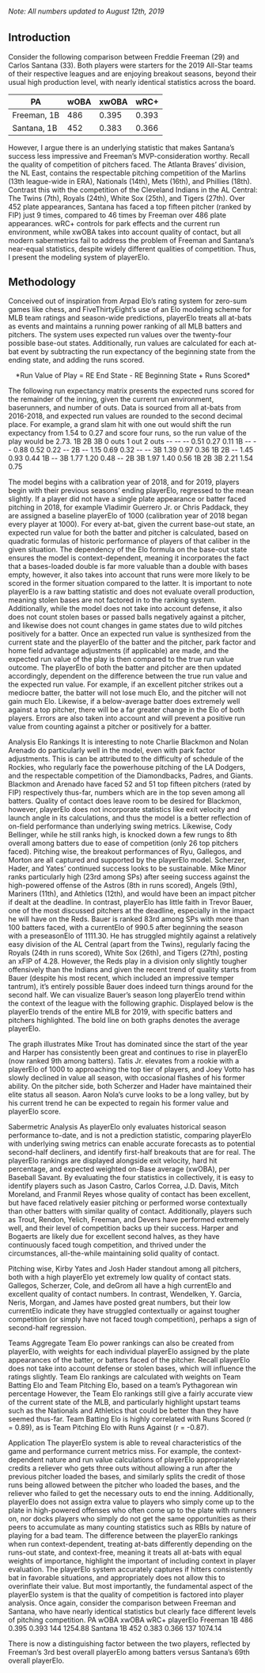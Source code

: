 ###### *Note: All numbers updated to August 12th, 2019*

## Introduction
Consider the following comparison between Freddie Freeman (29) and Carlos Santana (33). Both players were starters for the 2019 All-Star teams of their respective leagues and are enjoying breakout seasons, beyond their usual high production level, with nearly identical statistics across the board.  

| PA | wOBA | xwOBA | wRC+ |
| -- | ---- | ----- | ---- |
| Freeman, 1B | 486 | 0.395 | 0.393 | 144 |
| Santana, 1B | 452 | 0.383 | 0.366 | 137 |

However, I argue there is an underlying statistic that makes Santana’s success less impressive and Freeman’s MVP-consideration worthy. Recall the quality of competition of pitchers faced. The Atlanta Braves’ division, the NL East, contains the respectable pitching competition of the Marlins (13th league-wide in ERA), Nationals (14th), Mets (16th), and Phillies (18th). Contrast this with the competition of the Cleveland Indians in the AL Central: The Twins (7th), Royals (24th), White Sox (25th), and Tigers (27th). Over 452 plate appearances, Santana has faced a top fifteen pitcher (ranked by FIP) just 9 times, compared to 46 times by Freeman over 486 plate appearances. wRC+ controls for park effects and the current run environment, while xwOBA takes into account quality of contact, but all modern sabermetrics fail to address the problem of Freeman and Santana’s near-equal statistics, despite widely different qualities of competition. Thus, I present the modeling system of playerElo.


## Methodology
Conceived out of inspiration from Arpad Elo’s rating system for zero-sum games like chess, and FiveThirtyEight’s use of an Elo modeling scheme for MLB team ratings and season-wide predictions, playerElo treats all at-bats as events and maintains a running power ranking of all MLB batters and pitchers. The system uses expected run values over the twenty-four possible base-out states. Additionally, run values are calculated for each at-bat event by subtracting the run expectancy of the beginning state from the ending state, and adding the runs scored.
<p align="center">
*Run Value of Play = RE End State - RE Beginning State + Runs Scored*
</p>
The following run expectancy matrix presents the expected runs scored for the remainder of the inning, given the current run environment, baserunners, and number of outs. Data is sourced from all at-bats from 2016-2018, and expected run values are rounded to the second decimal place. For example, a grand slam hit with one out would shift the run expectancy from 1.54 to 0.27 and score four runs, so the run value of the play would be 2.73. 
1B	2B	3B	0 outs	1 out	2 outs
--	--	--	0.51	0.27	0.11
1B	--	--	0.88	0.52	0.22
--	2B	--	1.15	0.69	0.32
--	--	3B	1.39	0.97	0.36
1B	2B	--	1.45	0.93	0.44
1B	--	3B	1.77	1.20	0.48
--	2B	3B	1.97	1.40	0.56
1B	2B	3B	2.21	1.54	0.75

The model begins with a calibration year of 2018, and for 2019, players begin with their previous seasons’ ending playerElo, regressed to the mean slightly. If a player did not have a single plate appearance or batter faced pitching in 2018, for example Vladimir Guerrero Jr. or Chris Paddack, they are assigned a baseline playerElo of 1000 (calibration year of 2018 began every player at 1000). For every at-bat, given the current base-out state, an expected run value for both the batter and pitcher is calculated, based on quadratic formulas of historic performance of players of that caliber in the given situation. The dependency of the Elo formula on the base-out state ensures the model is context-dependent, meaning it incorporates the fact that a bases-loaded double is far more valuable than a double with bases empty, however, it also takes into account that runs were more likely to be scored in the former situation compared to the latter. It is important to note playerElo is a raw batting statistic and does not evaluate overall production, meaning stolen bases are not factored in to the ranking system. Additionally, while the model does not take into account defense, it also does not count stolen bases or passed balls negatively against a pitcher, and likewise does not count changes in game states due to wild pitches positively for a batter.
Once an expected run value is synthesized from the current state and the playerElo of the batter and the pitcher, park factor and home field advantage adjustments (if applicable) are made, and the expected run value of the play is then compared to the true run value outcome. The playerElo of both the batter and pitcher are then updated accordingly, dependent on the difference between the true run value and the expected run value. For example, if an excellent pitcher strikes out a mediocre batter, the batter will not lose much Elo, and the pitcher will not gain much Elo. Likewise, if a below-average batter does extremely well against a top pitcher, there will be a far greater change in the Elo of both players. Errors are also taken into account and will prevent a positive run value from counting against a pitcher or positively for a batter. 




Analysis
Elo Rankings
It is interesting to note Charlie Blackmon and Nolan Arenado do particularly well in the model, even with park factor adjustments. This is can be attributed to the difficulty of schedule of the Rockies, who regularly face the powerhouse pitching of the LA Dodgers, and the respectable competition of the Diamondbacks, Padres, and Giants. Blackmon and Arenado have faced 52 and 51 top fifteen pitchers (rated by FIP) respectively thus-far, numbers which are in the top seven among all batters. Quality of contact does leave room to be desired for Blackmon, however, playerElo does not incorporate statistics like exit velocity and launch angle in its calculations, and thus the model is a better reflection of on-field performance than underlying swing metrics. Likewise, Cody Bellinger, while he still ranks high, is knocked down a few rungs to 8th overall among batters due to ease of competition (only 26 top pitchers faced).
Pitching wise, the breakout performances of Ryu, Gallegos, and Morton are all captured and supported by the playerElo model. Scherzer, Hader, and Yates’ continued success looks to be sustainable. Mike Minor ranks particularly high (23rd among SPs) after seeing success against the high-powered offense of the Astros (8th in runs scored), Angels (9th), Mariners (11th), and Athletics (12th), and would have been an impact pitcher if dealt at the deadline.
In contrast, playerElo has little faith in Trevor Bauer, one of the most discussed pitchers at the deadline, especially in the impact he will have on the Reds. Bauer is ranked 83rd among SPs with more than 100 batters faced, with a currentElo of 990.5 after beginning the season with a preseasonElo of 1111.30. He has struggled mightily against a relatively easy division of the AL Central (apart from the Twins), regularly facing the Royals (24th in runs scored), White Sox (26th), and Tigers (27th), posting an xFIP of 4.28. However, the Reds play in a division only slightly tougher offensively than the Indians and given the recent trend of quality starts from Bauer (despite his most recent, which included an impressive temper tantrum), it’s entirely possible Bauer does indeed turn things around for the second half. We can visualize Bauer’s season long playerElo trend within the context of the league with the following graphic. Displayed below is the playerElo trends of the entire MLB for 2019, with specific batters and pitchers highlighted. The bold line on both graphs denotes the average playerElo. 

 
The graph illustrates Mike Trout has dominated since the start of the year and Harper has consistently been great and continues to rise in playerElo (now ranked 9th among batters). Tatis Jr. elevates from a rookie with a playerElo of 1000 to approaching the top tier of players, and Joey Votto has slowly declined in value all season, with occasional flashes of his former ability. On the pitcher side, both Scherzer and Hader have maintained their elite status all season. Aaron Nola’s curve looks to be a long valley, but by his current trend he can be expected to regain his former value and playerElo score.



Sabermetric Analysis
As playerElo only evaluates historical season performance to-date, and is not a prediction statistic, comparing playerElo with underlying swing metrics can enable accurate forecasts as to potential second-half decliners, and identify first-half breakouts that are for real. 
The playerElo rankings are displayed alongside exit velocity, hard hit percentage, and expected weighted on-Base average (xwOBA), per Baseball Savant. By evaluating the four statistics in collectively, it is easy to identify players such as Jason Castro, Carlos Correa, J.D. Davis, Mitch Moreland, and Franmil Reyes whose quality of contact has been excellent, but have faced relatively easier pitching or performed worse contextually than other batters with similar quality of contact. Additionally, players such as Trout, Rendon, Yelich, Freeman, and Devers have performed extremely well, and their level of competition backs up their success. Harper and Bogaerts are likely due for excellent second halves, as they have continuously faced tough competition, and thrived under the circumstances, all-the-while maintaining solid quality of contact.

Pitching wise, Kirby Yates and Josh Hader standout among all pitchers, both with a high playerElo yet extremely low quality of contact stats. Gallegos, Scherzer, Cole, and deGrom all have a high currentElo and excellent quality of contact numbers. In contrast, Wendelken, Y. Garcia, Neris, Morgan, and James have posted great numbers, but their low currentElo indicate they have struggled contextually or against tougher competition (or simply have not faced tough competition), perhaps a sign of second-half regression.

Teams
Aggregate Team Elo power rankings can also be created from playerElo, with weights for each individual playerElo assigned by the plate appearances of the batter, or batters faced of the pitcher. Recall playerElo does not take into account defense or stolen bases, which will influence the ratings slightly. Team Elo rankings are calculated with weights on Team Batting Elo and Team Pitching Elo, based on a team’s Pythagorean win percentage However, the Team Elo rankings still give a fairly accurate view of the current state of the MLB, and particularly highlight upstart teams such as the Nationals and Athletics that could be better than they have seemed thus-far. Team Batting Elo is highly correlated with Runs Scored (r = 0.89), as is Team Pitching Elo with Runs Against (r = -0.87). 

Application
The playerElo system is able to reveal characteristics of the game and performance current metrics miss. For example, the context-dependent nature and run value calculations of playerElo appropriately credits a reliever who gets three outs without allowing a run after the previous pitcher loaded the bases, and similarly splits the credit of those runs being allowed between the pitcher who loaded the bases, and the reliever who failed to get the necessary outs to end the inning. Additionally, playerElo does not assign extra value to players who simply come up to the plate in high-powered offenses who often come up to the plate with runners on, nor docks players who simply do not get the same opportunities as their peers to accumulate as many counting statistics such as RBIs by nature of playing for a bad team. 
The difference between the playerElo rankings when run context-dependent, treating at-bats differently depending on the runs-out state, and context-free, meaning it treats all at-bats with equal weights of importance, highlight the important of including context in player evaluation. The playerElo system accurately captures if hitters consistently bat in favorable situations, and appropriately does not allow this to overinflate their value. 
But most importantly, the fundamental aspect of the playerElo system is that the quality of competition is factored into player analysis. Once again, consider the comparison between Freeman and Santana, who have nearly identical statistics but clearly face different levels of pitching competition. 
	PA	wOBA	xwOBA	wRC+	playerElo
Freeman 1B	486	0.395	0.393	144	1254.88
Santana 1B	452	0.383	0.366	137	1074.14

There is now a distinguishing factor between the two players, reflected by Freeman’s 3rd best overall playerElo among batters versus Santana’s 69th overall playerElo. 
